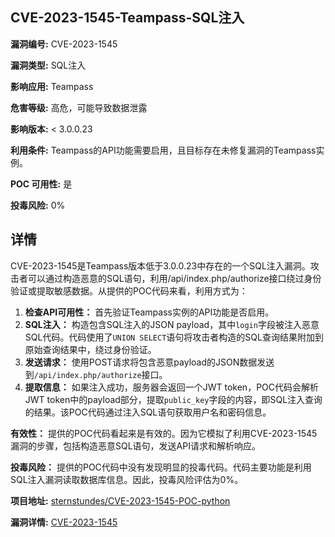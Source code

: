 ## CVE-2023-1545-Teampass-SQL注入

**漏洞编号:** CVE-2023-1545

**漏洞类型:** SQL注入

**影响应用:** Teampass

**危害等级:** 高危，可能导致数据泄露

**影响版本:** < 3.0.0.23

**利用条件:** Teampass的API功能需要启用，且目标存在未修复漏洞的Teampass实例。

**POC 可用性:** 是

**投毒风险:** 0%

## 详情

CVE-2023-1545是Teampass版本低于3.0.0.23中存在的一个SQL注入漏洞。攻击者可以通过构造恶意的SQL语句，利用/api/index.php/authorize接口绕过身份验证或提取敏感数据。从提供的POC代码来看，利用方式为：

1.  **检查API可用性：** 首先验证Teampass实例的API功能是否启用。
2.  **SQL注入：** 构造包含SQL注入的JSON payload，其中`login`字段被注入恶意SQL代码。代码使用了`UNION SELECT`语句将攻击者构造的SQL查询结果附加到原始查询结果中，绕过身份验证。
3.  **发送请求：** 使用POST请求将包含恶意payload的JSON数据发送到`/api/index.php/authorize`接口。
4.  **提取信息：** 如果注入成功，服务器会返回一个JWT token，POC代码会解析JWT token中的payload部分，提取`public_key`字段的内容，即SQL注入查询的结果。该POC代码通过注入SQL语句获取用户名和密码信息。

**有效性：** 提供的POC代码看起来是有效的。因为它模拟了利用CVE-2023-1545漏洞的步骤，包括构造恶意SQL语句，发送API请求和解析响应。

**投毒风险：** 提供的POC代码中没有发现明显的投毒代码。代码主要功能是利用SQL注入漏洞读取数据库信息。因此，投毒风险评估为0%。

**项目地址:** [sternstundes/CVE-2023-1545-POC-python](https://github.com/sternstundes/CVE-2023-1545-POC-python)

**漏洞详情:** [CVE-2023-1545](https://nvd.nist.gov/vuln/detail/CVE-2023-1545)